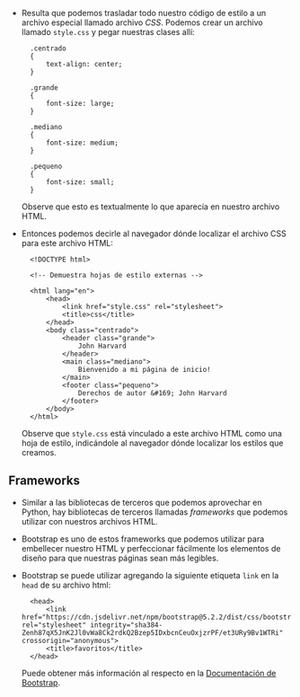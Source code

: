 * Resulta que podemos trasladar todo nuestro código de estilo a un archivo especial llamado archivo _CSS_. Podemos crear un archivo llamado `style.css` y pegar nuestras clases allí:

        .centrado
        {
            text-align: center;
        }
        
        .grande
        {
            font-size: large;
        }
        
        .mediano
        {
            font-size: medium;
        }
        
        .pequeno
        {
            font-size: small;
        }
        
    Observe que esto es textualmente lo que aparecía en nuestro archivo HTML.

* Entonces podemos decirle al navegador dónde localizar el archivo CSS para este archivo HTML:

        <!DOCTYPE html>
        
        <!-- Demuestra hojas de estilo externas -->
        
        <html lang="en">
            <head>
                <link href="style.css" rel="stylesheet">
                <title>css</title>
            </head>
            <body class="centrado">
                <header class="grande">
                    John Harvard
                </header>
                <main class="mediano">
                    Bienvenido a mi página de inicio!
                </main>
                <footer class="pequeno">
                    Derechos de autor &#169; John Harvard
                </footer>
            </body>
        </html>
        
    Observe que `style.css` está vinculado a este archivo HTML como una hoja de estilo, indicándole al navegador dónde localizar los estilos que creamos.

Frameworks
----------

* Similar a las bibliotecas de terceros que podemos aprovechar en Python, hay bibliotecas de terceros llamadas _frameworks_ que podemos utilizar con nuestros archivos HTML.
* Bootstrap es uno de estos frameworks que podemos utilizar para embellecer nuestro HTML y perfeccionar fácilmente los elementos de diseño para que nuestras páginas sean más legibles.
* Bootstrap se puede utilizar agregando la siguiente etiqueta `link` en la `head` de su archivo html:
    
        <head>
            <link href="https://cdn.jsdelivr.net/npm/bootstrap@5.2.2/dist/css/bootstrap.min.css" rel="stylesheet" integrity="sha384-Zenh87qX5JnK2Jl0vWa8Ck2rdkQ2Bzep5IDxbcnCeuOxjzrPF/et3URy9Bv1WTRi" crossorigin="anonymous">
            <title>favoritos</title>
        </head>
        
    Puede obtener más información al respecto en la [Documentación de Bootstrap](https://getbootstrap.com/docs/4.1/getting-started/introduction/).